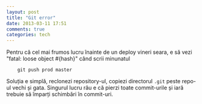```yaml
---
layout: post
title: "Git error"
date: 2013-03-11 17:51
comments: true
categories: tech
---
```



Pentru că cel mai frumos lucru înainte de un deploy vineri seara, e să vezi "fatal: loose object #{hash}" când scrii minunatul 

        git push prod master

Soluția e simplă, reclonezi repository-ul, copiezi directorul `.git` peste repo-ul vechi și gata. Singurul lucru rău e că pierzi toate commit-urile și iară trebuie să împarți schimbări în commit-uri. 
 
